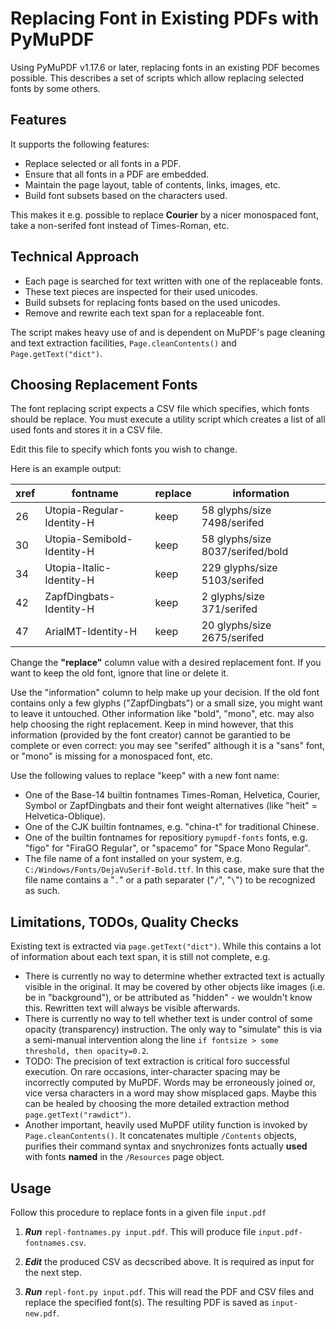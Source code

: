 # Replacing Font in Existing PDFs with PyMuPDF

Using PyMuPDF v1.17.6 or later, replacing fonts in an existing PDF becomes possible. This describes a set of scripts which allow replacing selected fonts by some others.

## Features
It supports the following features:

* Replace selected or all fonts in a PDF.
* Ensure that all fonts in a PDF are embedded.
* Maintain the page layout, table of contents, links, images, etc.
* Build font subsets based on the characters used.

This makes it e.g. possible to replace **Courier** by a nicer monospaced font, take a non-serifed font instead of Times-Roman, etc.

## Technical Approach

* Each page is searched for text written with one of the replaceable fonts.
* These text pieces are inspected for their used unicodes.
* Build subsets for replacing fonts based on the used unicodes.
* Remove and rewrite each text span for a replaceable font.

The script makes heavy use of and is dependent on MuPDF's page cleaning and text extraction facilities, `Page.cleanContents()` and `Page.getText("dict")`.

## Choosing Replacement Fonts
The font replacing script expects a CSV file which specifies, which fonts should be replace. You must execute a utility script which creates a list of all used fonts and stores it in a CSV file.

Edit this file to specify which fonts you wish to change.

Here is an example output:

| xref | fontname | replace | information |
|------|----------|-------------|-------------|
| 26 | Utopia-Regular-Identity-H | keep |  58 glyphs/size 7498/serifed |
| 30 | Utopia-Semibold-Identity-H | keep |  58 glyphs/size 8037/serifed/bold |
| 34 | Utopia-Italic-Identity-H | keep |  229 glyphs/size 5103/serifed |
| 42 | ZapfDingbats-Identity-H | keep |  2 glyphs/size 371/serifed |
| 47 | ArialMT-Identity-H | keep |  20 glyphs/size 2675/serifed |

Change the **"replace"** column value with a desired replacement font. If you want to keep the old font, ignore that line or delete it.

Use the "information" column to help make up your decision. If the old font contains only a few glyphs ("ZapfDingbats") or a small size, you might want to leave it untouched. Other information like "bold", "mono", etc. may also help choosing the right replacement. Keep in mind however, that this information (provided by the font creator) cannot be garantied to be complete or even correct: you may see "serifed" although it is a "sans" font, or "mono" is missing for a monospaced font, etc.

Use the following values to replace "keep" with a new font name:

* One of the Base-14 builtin fontnames Times-Roman, Helvetica, Courier, Symbol or ZapfDingbats and their font weight alternatives (like "heit" = Helvetica-Oblique).
* One of the CJK builtin fontnames, e.g. "china-t" for traditional Chinese.
* One of the builtin fontnames for repositiory `pymupdf-fonts` fonts, e.g. "figo" for "FiraGO Regular", or "spacemo" for "Space Mono Regular".
* The file name of a font installed on your system, e.g. `C:/Windows/Fonts/DejaVuSerif-Bold.ttf`. In this case, make sure that the file name contains a "`.`" or a path separater ("`/`", "`\`") to be recognized as such.

## Limitations, TODOs, Quality Checks
Existing text is extracted via `page.getText("dict")`. While this contains a lot of information about each text span, it is still not complete, e.g.

* There is currently no way to determine whether extracted text is actually visible in the original. It may be covered by other objects like images (i.e. be in "background"), or be attributed as "hidden" - we wouldn't know this. Rewritten text will always be visible afterwards.
* There is currently no way to tell whether text is under control of some opacity (transparency) instruction. The only way to "simulate" this is via a semi-manual intervention along the line ``if fontsize > some threshold, then opacity=0.2``.
* TODO: The precision of text extraction is critical foro successful execution. On rare occasions, inter-character spacing may be incorrectly computed by MuPDF. Words may be erroneously joined or, vice versa characters in a word may show misplaced gaps. Maybe this can be healed by choosing the more detailed extraction method `page.getText("rawdict")`.
* Another important, heavily used MuPDF utility function is invoked by `Page.cleanContents()`. It concatenates multiple `/Contents` objects, purifies their command syntax and snychronizes fonts actually **used** with fonts **named** in the `/Resources` page object.

## Usage
Follow this procedure to replace fonts in a given file ``input.pdf``

1. **_Run_** ``repl-fontnames.py input.pdf``. This will produce file ``input.pdf-fontnames.csv``.

2. **_Edit_** the produced CSV as decscribed above. It is required as input for the next step.

3. **_Run_** ``repl-font.py input.pdf``. This will read the PDF and CSV files and replace the specified font(s). The resulting PDF is saved as ``input-new.pdf``.
